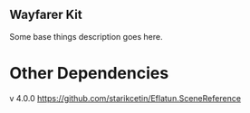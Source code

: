 ## Wayfarer Kit

Some base things description goes here.

# Other Dependencies

v 4.0.0
https://github.com/starikcetin/Eflatun.SceneReference